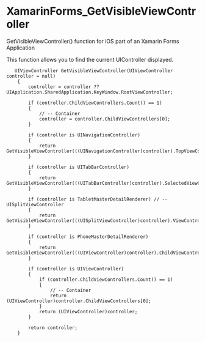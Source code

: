# XamarinForms_GetVisibleViewController
GetVisibleViewController() function for iOS part of an Xamarin Forms Application

This function allows you to find the current UIController displayed.

       UIViewController GetVisibleViewController(UIViewController controller = null)
        {
            controller = controller ?? UIApplication.SharedApplication.KeyWindow.RootViewController;

            if (controller.ChildViewControllers.Count() == 1)
            {
                // -- Container
                controller = controller.ChildViewControllers[0];
            }

            if (controller is UINavigationController)
            {
                return GetVisibleViewController(((UINavigationController)controller).TopViewController);
            }

            if (controller is UITabBarController)
            {
                return GetVisibleViewController(((UITabBarController)controller).SelectedViewController);
            }

            if (controller is TabletMasterDetailRenderer) // -- UISplitViewController
            {
                return GetVisibleViewController(((UISplitViewController)controller).ViewControllers[1]);
            }

            if (controller is PhoneMasterDetailRenderer)
            {
                return GetVisibleViewController(((UIViewController)controller).ChildViewControllers[1]);
            }

            if (controller is UIViewController)
            {
                if (controller.ChildViewControllers.Count() == 1)
                {
                    // -- Container
                    return (UIViewController)controller.ChildViewControllers[0];
                }
                return (UIViewController)controller;
            }

            return controller;
        }
